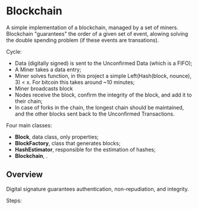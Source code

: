 # Blockchain

A simple implementation of a blockchain, managed by a set of miners. Blockchain "guarantees" the order of a given set of event, alowing solving the double spending problem (if these events are transations).

Cycle:
* Data (digitally signed) is sent to the Unconfirmed Data (which is a FIFO);
* A Miner takes a data entry;
* Miner solves function, in this project a simple Left(Hash(block, nounce), 3) < x. For bitcoin this takes around ~10 minutes;
* Miner broadcasts block
* Nodes receive the block, confirm the integrity of the block, and add it to their chain;
* In case of forks in the chain, the longest chain should be maintained, and the other blocks sent back to the Unconfirmed Transactions.

Four main classes:
* __Block__, data class, only properties;
* __BlockFactory__, class that generates blocks;
* __HashEstimator__, responsible for the estimation of hashes;
* __Blockchain__, .

## Overview


Digital signature guarantees authentication, non-repudiation, and integrity.

Steps:
